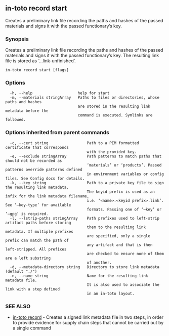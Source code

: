 ## in-toto record start

Creates a preliminary link file recording the paths and hashes of the
passed materials and signs it with the passed functionary’s key.

### Synopsis

Creates a preliminary link file recording the paths and hashes of the
passed materials and signs it with the passed functionary’s key.
The resulting link file is stored as ‘.<name>.<keyid prefix>.link-unfinished’.

```
in-toto record start [flags]
```

### Options

```
  -h, --help                    help for start
  -m, --materials stringArray   Paths to files or directories, whose paths and hashes
                                are stored in the resulting link metadata before the
                                command is executed. Symlinks are followed.
```

### Options inherited from parent commands

```
  -c, --cert string                 Path to a PEM formatted certificate that corresponds
                                    with the provided key.
  -e, --exclude stringArray         Path patterns to match paths that should not be recorded as 
                                    ‘materials’ or ‘products’. Passed patterns override patterns defined
                                    in environment variables or config files. See Config docs for details.
  -k, --key string                  Path to a private key file to sign the resulting link metadata.
                                    The keyid prefix is used as an infix for the link metadata filename,
                                    i.e. ‘<name>.<keyid prefix>.link’. See ‘–key-type’ for available
                                    formats. Passing one of ‘–key’ or ‘–gpg’ is required.
  -l, --lstrip-paths stringArray    Path prefixes used to left-strip artifact paths before storing
                                    them to the resulting link metadata. If multiple prefixes
                                    are specified, only a single prefix can match the path of
                                    any artifact and that is then left-stripped. All prefixes
                                    are checked to ensure none of them are a left substring
                                    of another.
  -d, --metadata-directory string   Directory to store link metadata (default "./")
  -n, --name string                 Name for the resulting link metadata file.
                                    It is also used to associate the link with a step defined
                                    in an in-toto layout.
```

### SEE ALSO

* [in-toto record](in-toto_record.md)	 - Creates a signed link metadata file in two steps, in order to provide
              evidence for supply chain steps that cannot be carried out by a single command

